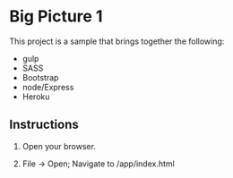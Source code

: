 # Big Picture 1

This project is a sample that brings together the following:

* gulp
* SASS
* Bootstrap
* node/Express
* Heroku

## Instructions

1. Open your browser.

2. File -> Open; Navigate to /app/index.html

